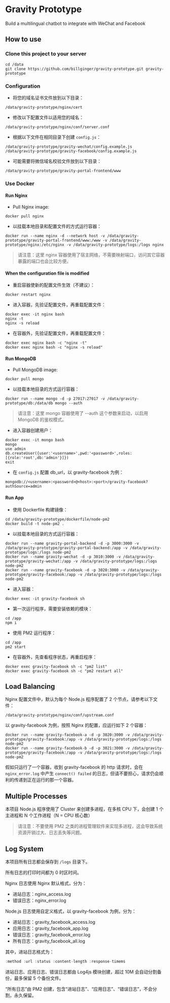 # Gravity Prototype

Build a multilingual chatbot to integrate with WeChat and Facebook

## How to use

### Clone this project to your server

```
cd /data
git clone https://github.com/billginger/gravity-prototype.git gravity-prototype
```

### Configuration

* 将您的域名证书文件放到以下目录：

```
/data/gravity-prototype/nginx/cert
```

* 修改以下配置文件以适用您的域名：

```
/data/gravity-prototype/nginx/conf/server.conf
```

* 根据以下文件在相同目录下创建 `config.js`：

```
/data/gravity-prototype/gravity-wechat/config.example.js
/data/gravity-prototype/gravity-facebook/config.example.js
```

* 可能需要将微信域名校验文件放到以下目录：

```
/data/gravity-prototype/gravity-portal-frontend/www
```

### Use Docker

#### Run Nginx

* Pull Nginx image:

```
docker pull nginx
```

* 以挂载本地目录和配置文件的方式运行容器：

```
docker run --name nginx -d --network host -v /data/gravity-prototype/gravity-portal-frontend/www:/www -v /data/gravity-prototype/nginx:/etc/nginx -v /data/gravity-prototype/logs:/logs nginx
```

> 请注意：这里 nginx 容器使用了宿主网络，不需要映射端口，访问其它容器暴露的端口也会比较方便。

#### When the configuration file is modified

* 重启容器使新的配置文件生效（不建议）：

```
docker restart nginx
```

* 进入容器，先验证配置文件，再重载配置文件：

```
docker exec -it nginx bash
nginx -t
nginx -s reload
```

* 在容器外，先验证配置文件，再重载配置文件：

```
docker exec nginx bash -c "nginx -t"
docker exec nginx bash -c "nginx -s reload"
```

#### Run MongoDB

* Pull MongoDB image:

```
docker pull mongo
```

* 以挂载本地目录的方式运行容器：

```
docker run --name mongo -d -p 27017:27017 -v /data/gravity-prototype/db:/data/db mongo --auth
```

> 请注意：这里 mongo 容器使用了 --auth 这个参数来启动，以启用 MongoDB 的鉴权模式。

* 进入容器创建用户：

```
docker exec -it mongo bash
mongo
use admin
db.createUser({user:'<username>',pwd:'<password>',roles:[{role:'root',db:'admin'}]})
exit
```

* 在 `config.js` 配置 db_url，以 gravity-facebook 为例：

```
mongodb://<username>:<password>@<host>:<port>/gravity-facebook?authSource=admin
```

#### Run App

* 使用 Dockerfile 构建镜像：

```
cd /data/gravity-prototype/dockerfile/node-pm2
docker build -t node-pm2 .
```

* 以挂载本地目录的方式运行容器：

```
docker run --name gravity-portal-backend -d -p 3000:3000 -v /data/gravity-prototype/gravity-portal-backend:/app -v /data/gravity-prototype/logs:/logs node-pm2
docker run --name gravity-wechat -d -p 3010:3000 -v /data/gravity-prototype/gravity-wechat:/app -v /data/gravity-prototype/logs:/logs node-pm2
docker run --name gravity-facebook -d -p 3020:3000 -v /data/gravity-prototype/gravity-facebook:/app -v /data/gravity-prototype/logs:/logs node-pm2
```

* 进入容器：

```
docker exec -it gravity-facebook sh
```

* 第一次运行程序，需要安装依赖的模块：

```
cd /app
npm i
```

* 使用 PM2 运行程序：

```
cd /app
pm2 start
```

* 在容器外，先查看程序状态，再重启程序：

```
docker exec gravity-facebook sh -c "pm2 list"
docker exec gravity-facebook sh -c "pm2 restart all"
```

## Load Balancing

Nginx 配置文件中，默认为每个 Node.js 程序配置了 2 个节点，请参考以下文件：

```
/data/gravity-prototype/nginx/conf/upstream.conf
```

以 gravity-facebook 为例，按照 Nginx 的配置，应运行如下 2 个容器：

```
docker run --name gravity-facebook-a -d -p 3020:3000 -v /data/gravity-prototype/gravity-facebook:/app -v /data/gravity-prototype/logs:/logs node-pm2
docker run --name gravity-facebook-b -d -p 3021:3000 -v /data/gravity-prototype/gravity-facebook:/app -v /data/gravity-prototype/logs:/logs node-pm2
```

假如只运行了一个容器，收到 gravity-facebook 的 http 请求时，会在 `nginx_error.log` 中产生 `connect() failed` 的日志，但请不要担心，请求仍会顺利的传递到正在运行的那一个容器。

## Multiple Processes

本项目 Node.js 程序使用了 Cluster 来创建多进程，在多核 CPU 下，会创建 1 个主进程和 N 个工作进程（N = CPU 核心数）

> 请注意：不要使用 PM2 之类的进程管理软件来实现多进程，这会导致系统资源开销过大、日志丢失等问题。

## Log System

本项目所有日志都会保存到 `/logs` 目录下。

所有日志的打印时间都为 0 时区时间。

Nginx 日志使用 Nginx 默认格式，分为：

* 进站日志：nginx_access.log
* 错误日志：nginx_error.log

Node.js 日志使用自定义格式，以 gravity-facebook 为例，分为：

* 进站日志：gravity_facebook_access.log
* 应用日志：gravity_facebook_app.log
* 错误日志：gravity_facebook_error.log
* 所有日志：gravity_facebook_all.log

其中，进站日志格式为：
```r
:method :url :status :content-length :response-timems
```

进站日志、应用日志、错误日志都由 Log4js 模块创建，超过 10M 会自动分割备份，最多保留 5 个备份文件。

“所有日志”由 PM2 创建，包含“进站日志”、“应用日志”、“错误日志”，不会分割，永久保留。
